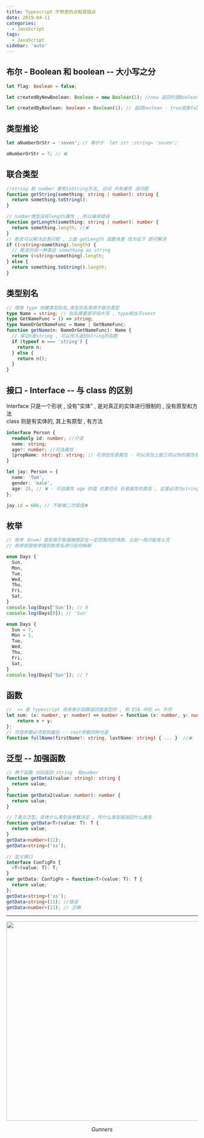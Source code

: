```yaml
---
title: Typescript 不熟悉的点和易错点
date: 2019-04-11
categories:
  - JavaScript
tags:
  - JavaScript
sidebar: 'auto'
---
```


## 布尔 - Boolean 和 boolean -- 大小写之分

```ts
let flag: boolean = false;

let createdByNewBoolean: Boolean = new Boolean(1); //new 返回的是Boolean对象

let createdByBoolean: boolean = Boolean(1); // 返回boolean - true或者false
```

## 类型推论

```ts
let aNumberOrStr = 'seven'; // 等价于  let str :string= 'seven';

aNumberOrStr = 7; // ❌
```

## 联合类型

```ts
//string 和 number 都有toString方法, 访问 共有属性 没问题
function getString(something: string | number): string {
  return something.toString();
}

// number类型没有length属性 , 所以编译错误
function getLength(something: string | number): number {
  return something.length; //❌
}
// 断言可以解决这类问题 , 上面 getLength 函数体里 改为如下 即可解决
if ((<string>something).length) {
  // 断言的另一种表达 something as string
  return (<string>something).length;
} else {
  return something.toString().length;
}
```

## 类型别名

```ts
// 使用 type 创建类型别名,类型别名常用于联合类型
type Name = string; // 别名需要首字母大写 , type相当于const
type GetNameFunc = () => string;
type NameOrGetNameFunc = Name | GetNameFunc;
function getName(n: NameOrGetNameFunc): Name {
  // 保证n是string , 可以传入返回string的函数
  if (typeof n === 'string') {
    return n;
  } else {
    return n();
  }
}
```

## 接口 - Interface -- 与 class 的区别

Interface 只是一个形状 , 没有"实体" , 是对真正的实体进行限制的 , 没有原型和方法  
class 则是有实体的, 其上有原型 , 有方法

```ts
interface Person {
  readonly id: number; //只读
  name: string;
  age?: number; //可选属性
  [propName: string]: string; // 可添加任意属性 - 可以添加上面三项以外的属性名 . 但是这里有个坑   -- 最好将其value 设置为 any
}

let jay: Person = {
  name: 'Tom',
  gender: 'male',
  age: 25, // ❌ - 可选属性 age 的值 也要符合 任意属性的类型 , 这里必须为string , 所以一般任意属性的类型设为 any 比较合适 .
};

jay.id = 666; // 不能被二次赋值❌
```

## 枚举

```ts
// 枚举（Enum）类型用于取值被限定在一定范围内的场景，比如一周只能有七天
// 枚举就是枚举值到枚举名进行反向映射

enum Days {
  Sun,
  Mon,
  Tue,
  Wed,
  Thu,
  Fri,
  Sat,
}
console.log(Days['Sun']); // 0
console.log(Days[0]); // 'Sun'

enum Days {
  Sun = 7,
  Mon = 1,
  Tue,
  Wed,
  Thu,
  Fri,
  Sat,
}
console.log(Days['Sun']); // 7
```

## 函数

```ts
//  => 是 typescript 用来表示函数返回值类型的 , 和 ES6 中的 => 不同
let sum: (x: number, y: number) => number = function (x: number, y: number): number {
    return x + y;
};
// 可选参数必须放到最后 -- rest参数同样也是
function fullName(firstName?: string, lastName: string) { ... }  //❌
```

## 泛型 -- 加强函数

```ts
// 两个函数 分别返回 string  和number
function getData1(value: string): string {
  return value;
}
function getData2(value: number): number {
  return value;
}

// T表示泛型，具体什么类型由参数决定 , 传什么类型就返回什么类型
function getData<T>(value: T): T {
  return value;
}
getData<number>(11);
getData<string>('ss');

// 定义接口
interface ConfigFn {
  <T>(value: T): T;
}
var getData: ConfigFn = function<T>(value: T): T {
  return value;
};
getData<string>('ss');
getData<string>(11); //错误
getData<number>(11); // 正确
```

---

<p align="center">
    <img src="/vBlog-reco/avatar.png"  width="800" height="526">
    <p align="center">
        <em>Gunners</em>
    </p>
</p>
